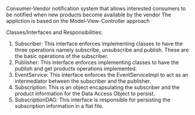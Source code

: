 Consumer-Vendor notification system that allows interested consumers to be notified when new products become available by the vendor
The appliction is based on the Model-View-Controller  approach

Classes/Interfaces and Responsibilities:
1. Subscriber: This interface enforces implementing classes to have the three operations namely subscribe, unsubscribe and publish. These are the basic operations of the subscriber.
2. Publisher: This interface enforces implementing classes to have the publish and get products operations implemented.
3. EventService: This interface enforces the EventServiceImpl to act as an intermediator between the subscriber and the publisher.
4. Subscription: This is an object encapsulating the subscriber and the product information for the Data Access Object to persist.
5. SubscriptionDAO: This interface is responsible for persisting the subscription information in a flat file.


